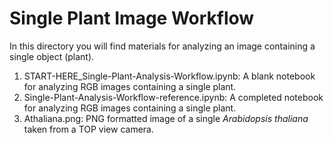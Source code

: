 # **Single Plant Image Workflow**
In this directory you will find materials for analyzing an image containing a single object (plant).

1. START-HERE_Single-Plant-Analysis-Workflow.ipynb: A blank notebook for analyzing RGB images containing a single plant.
2. Single-Plant-Analysis-Workflow-reference.ipynb: A completed notebook for analyzing RGB images containing a single plant.
3. Athaliana.png: PNG formatted image of a single *Arabidopsis thaliana* taken from a TOP view camera.